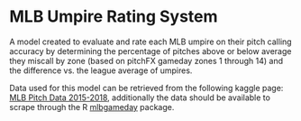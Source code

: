 # MLB Umpire Rating System
A model created to evaluate and rate each MLB umpire on their pitch calling accuracy by determining the percentage of pitches above or below average they miscall by zone (based on pitchFX gameday zones 1 through 14) and the difference vs. the league average of umpires.

Data used for this model can be retrieved from the following kaggle page: [MLB Pitch Data 2015-2018](https://www.kaggle.com/pschale/mlb-pitch-data-20152018), additionally the data should be available to scrape through the R [mlbgameday](https://github.com/keberwein/mlbgameday) package.
